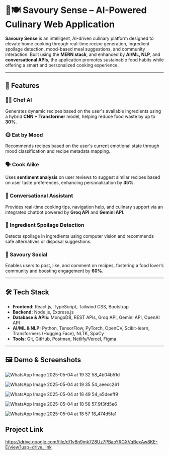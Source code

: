 # 🧠🍽️ Savoury Sense – AI-Powered Culinary Web Application

**Savoury Sense** is an intelligent, AI-driven culinary platform designed to elevate home cooking through real-time recipe generation, ingredient spoilage detection, mood-based meal suggestions, and community interaction. Built using the **MERN stack**, and enhanced by **AI/ML, NLP**, and **conversational APIs**, the application promotes sustainable food habits while offering a smart and personalized cooking experience.

---

## 🚀 Features

### 👨‍🍳 Chef AI
Generates dynamic recipes based on the user's available ingredients using a hybrid **CNN + Transformer** model, helping reduce food waste by up to **30%**.

### 😋 Eat by Mood
Recommends recipes based on the user's current emotional state through mood classification and recipe metadata mapping.

### 🗣️ Cook Alike
Uses **sentiment analysis** on user reviews to suggest similar recipes based on user taste preferences, enhancing personalization by **35%**.

### 🤖 Conversational Assistant
Provides real-time cooking tips, navigation help, and culinary support via an integrated chatbot powered by **Groq API** and **Gemini API**.

### 🧪 Ingredient Spoilage Detection
Detects spoilage in ingredients using computer vision and recommends safe alternatives or disposal suggestions.

### 📸 Savoury Social
Enables users to post, like, and comment on recipes, fostering a food lover’s community and boosting engagement by **60%**.

---

## 🛠️ Tech Stack

- **Frontend:** React.js, TypeScript, Tailwind CSS, Bootstrap  
- **Backend:** Node.js, Express.js  
- **Database & APIs:** MongoDB, REST APIs, Groq API, Gemini API, OpenAI API  
- **AI/ML & NLP:** Python, TensorFlow, PyTorch, OpenCV, Scikit-learn, Transformers (Hugging Face), NLTK, SpaCy  
- **Tools:** Git, GitHub, Postman, Netlify/Vercel, Figma  

---

## 🖼️ Demo & Screenshots
![WhatsApp Image 2025-05-04 at 19 32 58_4b04b51d](https://github.com/user-attachments/assets/4e10381a-a683-4c46-bfa7-94bd61a2346d)

![WhatsApp Image 2025-05-04 at 19 35 54_aeecc261](https://github.com/user-attachments/assets/192aed5a-8703-44eb-a362-80d019141b37)

![WhatsApp Image 2025-05-04 at 18 49 54_e5deeff9](https://github.com/user-attachments/assets/bc008996-dbca-4995-af2c-d516cb3308e9)

![WhatsApp Image 2025-05-04 at 18 56 57_9f3fd5e6](https://github.com/user-attachments/assets/5483d3de-9c97-4b42-a21e-6f57f4000553)

![WhatsApp Image 2025-05-04 at 18 57 16_474d5fa1](https://github.com/user-attachments/assets/4f64fe71-a732-47ab-922e-76782de9dbec)

## Project Link
https://drive.google.com/file/d/1vBn9mk7Z8Uz7PBaoYRGXVqBexAw8KE-E/view?usp=drive_link



